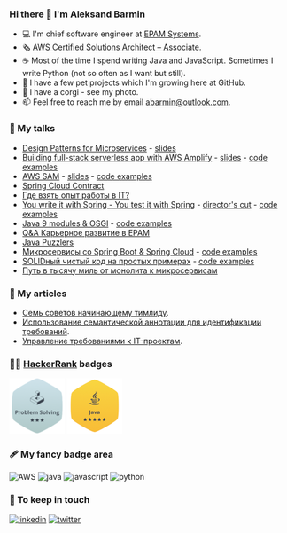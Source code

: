 ### Hi there 👋 I'm Aleksand Barmin

* 💻 I'm chief software engineer at [EPAM Systems](http://epam.com/).
* 🗞 [AWS Certified Solutions Architect – Associate](https://www.credly.com/badges/f37ba42b-3eb4-4104-8103-3c4e2400daa5).
* ☕ Most of the time I spend writing Java and JavaScript. Sometimes I write Python (not so often as I want but still).
* 🚀 I have a few pet projects which I'm growing here at GitHub.
* 🐶 I have a corgi - see my photo.
* 📫 Feel free to reach me by email [abarmin@outlook.com](mailto:abarmin@outlook.com).

### 💼 My talks

* [Design Patterns for Microservices](https://youtu.be/24-KpW3oCMw) - [slides](https://docs.google.com/presentation/d/15SQ3qWjG_xqcRt8gsUXulXHpAvmqjF0rZ3pRNuQxkSs/edit?usp=sharing)
* [Building full-stack serverless app with AWS Amplify](https://youtu.be/Mm2NhBtwLng) - [slides](https://docs.google.com/presentation/d/13SGfL0CzqeE5yHbo_YrxzngjUtXz0pizAUkM3Wl9mx4/edit?usp=sharing) - [code examples](https://github.com/aabarmin/corgigram)
* [AWS SAM](https://youtu.be/U1k0YGOmxBo) - [slides](https://docs.google.com/presentation/d/1M3rqKS7eyWBk0mSpl-gRPeLGtIZbmWNZ69m6Lfk0csA/edit?usp=sharing) - [code examples](https://github.com/aabarmin/aws-sam-example)
* [Spring Cloud Contract](https://youtu.be/YcDEfb8BYyE)
* [Где взять опыт работы в IT?](https://youtu.be/w_UtoQmfko0)
* [You write it with Spring - You test it with Spring](https://youtu.be/Ysh_jmEW6L0) - [director's cut](https://youtu.be/alDo8_8f-DE) - [code examples](https://github.com/aabarmin/epam-spring-testing)
* [Java 9 modules & OSGI](https://youtu.be/hemFuuAtdhE) - [code examples](https://github.com/aabarmin/epam-java-osgi-techtalk/branches)
* [Q&A Карьерное развитие в EPAM](https://vk.com/videos-58536976?z=video-58536976_456239041)
* [Java Puzzlers](https://youtu.be/HC-0urj5UTg)
* [Микросервисы со Spring Boot & Spring Cloud](https://youtu.be/2yAbbsuNBPc) - [code examples](https://github.com/aabarmin/epam-dsc-2019)
* [SOLIDный чистый код на простых примерах](https://www.youtube.com/watch?v=StWB7NJjPZc) - [code examples](https://github.com/aabarmin/epam-techtrain2019)
* [Путь в тысячу миль от монолита к микросервисам](https://youtu.be/D4JfXA7TToY)

### 📘 My articles

* [Семь советов начинающему тимлиду](https://klever.blog/tips-for-team-leaders/).
* [Использование семантической аннотации для идентификации требований](https://habr.com/en/post/126248/).
* [Управление требованиями к IT-проектам](https://habr.com/en/post/114571/).

### 🧑‍💻 [HackerRank](https://www.hackerrank.com/ABarmin) badges

![HackerRank Problem Solving](https://raw.githubusercontent.com/aabarmin/aabarmin/main/images/hackerrank/hackerrank-problem-solving.png)
![HackerRank Java](https://raw.githubusercontent.com/aabarmin/aabarmin/main/images/hackerrank/hackerrank-java.png)

### 🩹 My fancy badge area

![AWS](https://img.shields.io/static/v1?logo=amazon&style=for-the-badge&label=AWS&message=advanced)
![java](https://img.shields.io/static/v1?logo=java&style=for-the-badge&label=java&message=advanced)
![javascript](https://img.shields.io/static/v1?logo=javascript&style=for-the-badge&label=Javascript&message=advanced)
![python](https://img.shields.io/static/v1?logo=python&style=for-the-badge&label=python&message=intermediate)

### 🤝 To keep in touch

[ ![linkedin](https://img.shields.io/static/v1?logo=linkedin&style=for-the-badge&label=linkedin&message=abarmin)](https://www.linkedin.com/in/abarmin/)
[ ![twitter](https://img.shields.io/static/v1?logo=twitter&style=for-the-badge&label=twitter&message=alexbarmin)](https://twitter.com/AlexBarmin)
